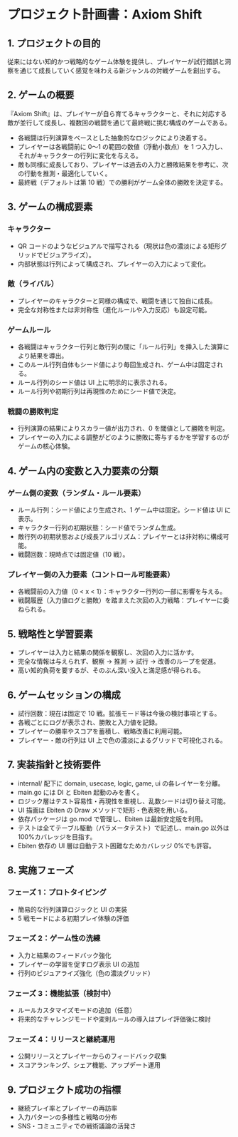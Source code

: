 # プロジェクト計画書：Axiom Shift

## 1. プロジェクトの目的

従来にはない知的かつ戦略的なゲーム体験を提供し、プレイヤーが試行錯誤と洞察を通じて成長していく感覚を味わえる新ジャンルの対戦ゲームを創出する。

## 2. ゲームの概要

『Axiom Shift』は、プレイヤーが自ら育てるキャラクターと、それに対応する敵が並行して成長し、複数回の戦闘を通じて最終戦に挑む構成のゲームである。

- 各戦闘は行列演算をベースとした抽象的なロジックにより決着する。
- プレイヤーは各戦闘前に 0〜1 の範囲の数値（浮動小数点）を 1 つ入力し、それがキャラクターの行列に変化を与える。
- 敵も同様に成長しており、プレイヤーは過去の入力と勝敗結果を参考に、次の行動を推測・最適化していく。
- 最終戦（デフォルトは第 10 戦）での勝利がゲーム全体の勝敗を決定する。

## 3. ゲームの構成要素

### キャラクター

- QR コードのようなビジュアルで描写される（現状は色の濃淡による矩形グリッドでビジュアライズ）。
- 内部状態は行列によって構成され、プレイヤーの入力によって変化。

### 敵（ライバル）

- プレイヤーのキャラクターと同様の構成で、戦闘を通じて独自に成長。
- 完全な対称性または非対称性（進化ルールや入力反応）も設定可能。

### ゲームルール

- 各戦闘はキャラクター行列と敵行列の間に「ルール行列」を挿入した演算により結果を導出。
- このルール行列自体もシード値により毎回生成され、ゲーム中は固定される。
- ルール行列のシード値は UI 上に明示的に表示される。
- ルール行列や初期行列は再現性のためにシード値で決定。

### 戦闘の勝敗判定

- 行列演算の結果によりスカラー値が出力され、0 を閾値として勝敗を判定。
- プレイヤーの入力による調整がどのように勝敗に寄与するかを学習するのがゲームの核心体験。

## 4. ゲーム内の変数と入力要素の分類

### ゲーム側の変数（ランダム・ルール要素）

- ルール行列：シード値により生成され、1 ゲーム中は固定。シード値は UI に表示。
- キャラクター行列の初期状態：シード値でランダム生成。
- 敵行列の初期状態および成長アルゴリズム：プレイヤーとは非対称に構成可能。
- 戦闘回数：現時点では固定値（10 戦）。

### プレイヤー側の入力要素（コントロール可能要素）

- 各戦闘前の入力値（0 < x < 1）：キャラクター行列の一部に影響を与える。
- 戦闘履歴（入力値ログと勝敗）を踏まえた次回の入力戦略：プレイヤーに委ねられる。

## 5. 戦略性と学習要素

- プレイヤーは入力と結果の関係を観察し、次回の入力に活かす。
- 完全な情報は与えられず、観察 → 推測 → 試行 → 改善のループを促進。
- 高い知的負荷を要するが、そのぶん深い没入と満足感が得られる。

## 6. ゲームセッションの構成

- 試行回数：現在は固定で 10 戦。拡張モード等は今後の検討事項とする。
- 各戦ごとにログが表示され、勝敗と入力値を記録。
- プレイヤーの勝率やスコアを蓄積し、戦略改善に利用可能。
- プレイヤー・敵の行列は UI 上で色の濃淡によるグリッドで可視化される。

## 7. 実装指針と技術要件

- internal/ 配下に domain, usecase, logic, game, ui の各レイヤーを分離。
- main.go には DI と Ebiten 起動のみを書く。
- ロジック層はテスト容易性・再現性を重視し、乱数シードは切り替え可能。
- UI 描画は Ebiten の Draw メソッドで矩形・色表現を用いる。
- 依存パッケージは go.mod で管理し、Ebiten は最新安定版を利用。
- テストは全てテーブル駆動（パラメータテスト）で記述し、main.go 以外は 100%カバレッジを目指す。
- Ebiten 依存の UI 層は自動テスト困難なためカバレッジ 0%でも許容。

## 8. 実施フェーズ

### フェーズ 1：プロトタイピング

- 簡易的な行列演算ロジックと UI の実装
- 5 戦モードによる初期プレイ体験の評価

### フェーズ 2：ゲーム性の洗練

- 入力と結果のフィードバック強化
- プレイヤーの学習を促すログ表示 UI の追加
- 行列のビジュアライズ強化（色の濃淡グリッド）

### フェーズ 3：機能拡張（検討中）

- ルールカスタマイズモードの追加（任意）
- 将来的なチャレンジモードや変則ルールの導入はプレイ評価後に検討

### フェーズ 4：リリースと継続運用

- 公開リリースとプレイヤーからのフィードバック収集
- スコアランキング、シェア機能、アップデート運用

## 9. プロジェクト成功の指標

- 継続プレイ率とプレイヤーの再訪率
- 入力パターンの多様性と戦略の分布
- SNS・コミュニティでの戦術議論の活発さ
